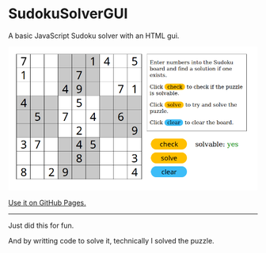 # SudokuSolverGUI
A basic JavaScript Sudoku solver with an HTML gui.

![screenshot](sudokuSolverGUI.png)

[Use it on GitHub Pages.](https://jeremy119watson.github.io/SudokuSolverGUI/)

---
Just did this for fun.

And by writting code to solve it, technically I solved the puzzle.
